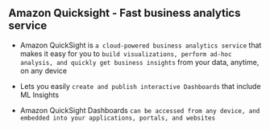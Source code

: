 ## Amazon Quicksight - Fast business analytics service

- Amazon QuickSight is `a cloud-powered business analytics service` that makes it easy for you to `build visualizations, perform ad-hoc analysis, and quickly get business insights` from your data, anytime, on any device

- Lets you easily `create and publish interactive Dashboards` that include ML Insights

- Amazon QuickSight Dashboards `can be accessed from any device, and embedded into your applications, portals, and websites`
